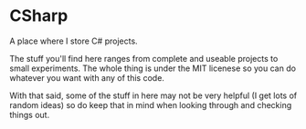 # CSharp
A place where I store C# projects.

The stuff you'll find here ranges from complete and useable projects to small experiments. The whole thing is under the MIT licenese so you can do whatever you want with any of this code.

With that said, some of the stuff in here may not be very helpful (I get lots of random ideas) so do keep that in mind when looking through and checking things out.
